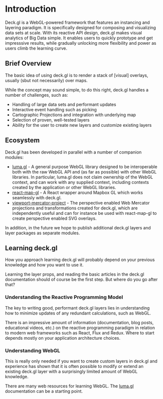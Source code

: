 # Introduction

Deck.gl is a WebGL-powered framework that features an instancing and layering
paradigm. It is specifically designed for composing and visualizing data sets
at scale. With its reactive API design, deck.gl makes visual analytics of Big
Data simple. It enables users to quickly prototype and get impresssive results,
while gradually unlocking more flexibility and power as users climb the
learning curve.


## Brief Overview

The basic idea of using deck.gl is to render a stack of [visual] overlays,
usually (sbut not necessarily) over maps.

While the concept may sound simple, to do this right, deck.gl handles a number of
challenges, such as:

* Handling of large data sets and performant updates
* Interactive event handling such as picking
* Cartographic Projections and integration with underlying map
* Selection of proven, well-tested layers
* Ability for the user to create new layers and customize existing layers


## Ecosystem

Deck.gl has been developed in parallel with a number of companion modules:

* [luma.gl](https://uber.github.io/luma.gl/#/) -
  A general purpose WebGL library designed to be interoperable both with the
  raw WebGL API and (as far as possible) with other WebGL libraries.
  In particular, luma.gl does not claim ownership of the WebGL context, and can
  work with any supplied context, including contexts created by the application
  or other WebGL libraries.
* [react-map-gl](https://uber.github.io/react-map-gl/#/) - A React wrapper
  around Mapbox GL which works seamlessly with deck.gl.
* [viewport-mercator-project](https://uber-common.github.io/viewport-mercator-project/#/) -
  The perspective enabled Web Mercator projections and transformations created
  for deck.gl, which are independently useful and can for instance be used with
  react-map-gl to create perspective enabled SVG overlays.

In addition, in the future we hope to publish additional deck.gl layers and
layer packages as separate modules.


## Learning deck.gl

How you approach learning deck.gl will probably depend on your previous
knowledge and how you want to use it.

Learning the layer props, and reading the basic articles in the deck.gl
documentation should of course be the first step. But where do you go
after that?


### Understanding the Reactive Programming Model

The key to writing good, performant deck.gl layers lies in understanding
how to minimize updates of any redundant calculations, such as WebGL.

There is an impressive amount of information (documentation, blog posts,
educational videos, etc.) on the reactive programming paradigm in relation to
modern web frameworks such as React, Flux and Redux. Where to start depends
mostly on your application architecture choices.


### Understanding WebGL

This is really only needed if you want to create custom layers in deck.gl
and experience has shown that it is often possible to modify or extend
an existing deck.gl layer with a surprisingly limited amount of WebGL knowledge.

There are many web resources for learning WebGL. The
[luma.gl](https://uber.github.io/luma.gl/#/) documentation
can be a starting point.
